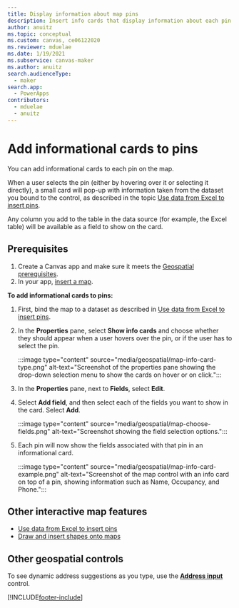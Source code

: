 ```yaml
---
title: Display information about map pins
description: Insert info cards that display information about each pin in your map.
author: anuitz
ms.topic: conceptual
ms.custom: canvas, ce06122020
ms.reviewer: mduelae
ms.date: 1/19/2021
ms.subservice: canvas-maker
ms.author: anuitz
search.audienceType: 
  - maker
search.app: 
  - PowerApps
contributors:
  - mduelae
  - anuitz
---
```


# Add informational cards to pins

You can add informational cards to each pin on the map. 

When a user selects the pin (either by hovering over it or selecting it directly), a small card will pop-up with information taken from the dataset you bound to the control, as described in the topic [Use data from Excel to insert pins](geospatial-map-excel.md#add-pin-data-from-an-excel-workbook).

Any column you add to the table in the data source (for example, the Excel table) will be available as a field to show on the card.

## Prerequisites
1. Create a Canvas app and make sure it meets the [Geospatial prerequisites](geospatial-overview.md#prerequisites). 
2. In your app, [insert a map](geospatial-component-map.md#use-the-control). 


**To add informational cards to pins:**

1. First, bind the map to a dataset as described in [Use data from Excel to insert pins](geospatial-map-excel.md#add-pin-data-from-an-excel-workbook).

2. In the **Properties** pane, select **Show info cards** and choose whether they should appear when a user hovers over the pin, or if the user has to select the pin.

    :::image type="content" source="media/geospatial/map-info-card-type.png" alt-text="Screenshot of the properties pane showing the drop-down selection menu to show the cards on hover or on click.":::

3. In the **Properties** pane, next to **Fields**, select **Edit**.

4. Select **Add field**, and then select each of the fields you want to show in the card. Select **Add**.

    :::image type="content" source="media/geospatial/map-choose-fields.png" alt-text="Screenshot showing the field selection options.":::

5. Each pin will now show the fields associated with that pin in an informational card.

    :::image type="content" source="media/geospatial/map-info-card-example.png" alt-text="Screenshot of the map control with an info card on top of a pin, showing information such as Name, Occupancy, and Phone.":::



## Other interactive map features


- [Use data from Excel to insert pins](geospatial-map-excel.md)
- [Draw and insert shapes onto maps](geospatial-map-draw-shapes.md)


## Other geospatial controls

To see dynamic address suggestions as you type, use the **[Address input](geospatial-component-input-address.md)** control.


[!INCLUDE[footer-include](../../includes/footer-banner.md)]